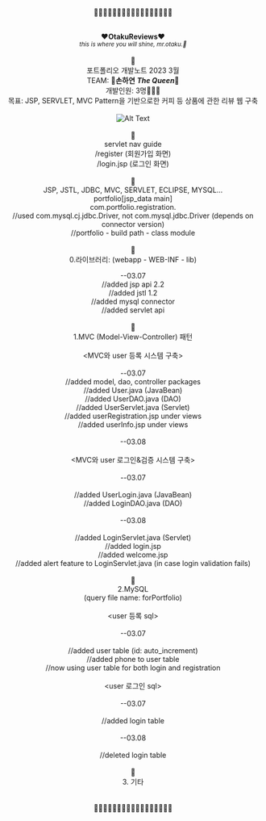 <div align=center>
  
<br>
🌸🌸🌸🌸🌸🌸🌸🌸🌸🌸🌸🌸🌸🌸🌸🌸🌸
<br>
<br>
  
**:heart:OtakuReviews:heart:**<br>
*<sub>this is where you will shine, mr.otaku.:kiss:</sub>*<br>
<br>
🌸
<br>
포트폴리오 개발노트 2023 3월<br>
  TEAM: 🥀**손하연**
  ***The Queen***:crown:
<br>
개발인원: 3명:family_man_man_girl:<br>
목표: JSP, SERVLET, MVC Pattern을 기반으로한 커피 등 상품에 관한 리뷰 웹 구축<br>
<br>
![Alt Text](https://media.giphy.com/media/3o7TKDcovELwB2DM64/giphy.gif)<br>
<br>
🌸
<br>
servlet nav guide<br>
  /register (회원가입 화면)<br>
  /login.jsp (로그인 화면)<br>
<br>
🌸
<br>
JSP, JSTL, JDBC, MVC, SERVLET, ECLIPSE, MYSQL...<br>
portfolio[jsp_data main]<br>
com.portfolio.registration.<br>
//used com.mysql.cj.jdbc.Driver, not com.mysql.jdbc.Driver (depends on connector version)<br>
//portfolio - build path - class module<br>
<br>
🌸
<br>
0.라이브러리: (webapp - WEB-INF - lib)<br>
  
--03.07<br>
//added jsp api 2.2<br>
//added jstl 1.2<br>
//added mysql connector<br>
//added servlet api<br>
<br>
🌸
<br>
1.MVC (Model-View-Controller) 패턴<br>
<br>
<MVC와 user 등록 시스템 구축><br>
<br>
--03.07<br>
//added model, dao, controller packages<br>
//added User.java (JavaBean)<br>
//added UserDAO.java (DAO)<br>
//added UserServlet.java (Servlet)<br>
//added userRegistration.jsp under views<br>
//added userInfo.jsp under views<br>
<br>
--03.08<br>
<br>
<MVC와 user 로그인&검증 시스템 구축><br>
<br>
--03.07<br>
<br>
//added UserLogin.java (JavaBean)<br>
//added LoginDAO.java (DAO)<br>
<br>
--03.08<br>
<br>
//added LoginServlet.java (Servlet)<br>
//added login.jsp<br>
//added welcome.jsp<br>
//added alert feature to LoginServlet.java (in case login validation fails)<br>
<br>
🌸
<br>
2.MySQL<br>
(query file name: forPortfolio)<br>
<br>
<user 등록 sql><br>
<br>
--03.07<br>
<br>
//added user table (id: auto_increment)<br>
//added phone to user table<br>
//now using user table for both login and registration<br>
<br>
<user 로그인 sql><br>
<br>
--03.07<br>
<br>
//added login table<br>
<br>
--03.08<br>
<br>
//deleted login table<br>
<br>
🌸
<br>
3. 기타<br>
<br>
<br>
🌸🌸🌸🌸🌸🌸🌸🌸🌸🌸🌸🌸🌸🌸🌸🌸🌸
<br>
</div>
